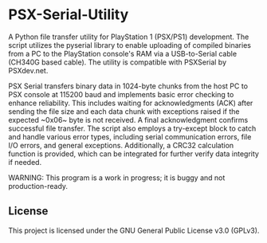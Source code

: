 # PSX-Serial-Utility
A Python file transfer utility for PlayStation 1 (PSX/PS1) development. The script utilizes the pyserial library to enable uploading of compiled binaries from a PC to the PlayStation console's RAM via a USB-to-Serial cable (CH340G based cable). The utility is compatible with PSXSerial by PSXdev.net. 

PSX Serial transfers binary data in 1024-byte chunks from the host PC to PSX console at 115200 baud and implements basic error checking to enhance reliability. This includes waiting for acknowledgments (ACK) after sending the file size and each data chunk with exceptions raised if the expected ~0x06~ byte is not received. A final acknowledgment confirms successful file transfer. The script also employs a try-except block to catch and handle various error types, including serial communication errors, file I/O errors, and general exceptions. Additionally, a CRC32 calculation function is provided, which can be integrated for further verify data integrity if needed.

WARNING: This program is a work in progress; it is buggy and not production-ready. 

## License
This project is licensed under the GNU General Public License v3.0 (GPLv3).  
